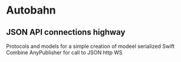 # Autobahn

## JSON API connections highway

Protocols and models for a simple creation of modeel serialized Swift Combine AnyPublisher for call to JSON http WS
